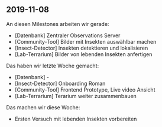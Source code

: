 ## 2019-11-08

An diesen Milestones arbeiten wir gerade:

- [Datenbank] Zentraler Observations Server
- [Community-Tool] Bilder mit Insekten auswählbar machen
- [Insect-Detector] Insekten detektieren und lokalisieren
- [Lab-Terrarium] Bilder von lebenden Insekten anfertigen

Das haben wir letzte Woche gemacht:

- [Datenbank] -
- [Insect-Detector] Onboarding Roman
- [Community-Tool] Frontend Prototype, Live video Ansicht
- [Lab-Terrarium] Terarium weiter zusammenbauen

Das machen wir diese Woche:

- Ersten Versuch mit lebenden Insekten vorbereiten
